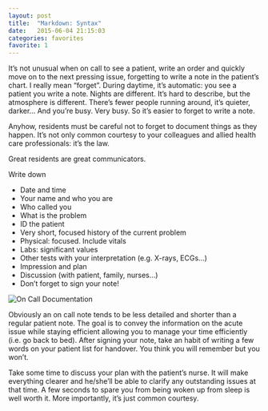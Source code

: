 ```yaml
---
layout: post
title:  "Markdown: Syntax"
date:   2015-06-04 21:15:03
categories: favorites
favorite: 1
---
```


It’s not unusual when on call to see a patient, write an order and quickly move on to the next pressing issue, forgetting to write a note in the patient’s chart. I really mean “forget”. During daytime, it’s automatic: you see a patient you write a note. Nights are different. It’s hard to describe, but the atmosphere is different. There’s fewer people running around, it’s quieter, darker… And you’re busy. Very busy. So it’s easier to forget to write a note.

Anyhow, residents must be careful not to forget to document things as they happen. It’s not only common courtesy to your colleagues and allied health care professionals: it’s the law.

Great residents are great communicators. 

Write down 

- Date and time
- Your name and who you are
- Who called you
- What is the problem
- ID the patient
- Very short, focused history of the current problem
- Physical: focused. Include vitals
- Labs: significant values
- Other tests with your interpretation (e.g. X-rays, ECGs…)
- Impression and plan
- Discussion (with patient, family, nurses…)
- Don’t forget to sign your note!

![On Call Documentation](http://placehold.it/1000x600 "On Call Documentation")

Obviously an on call note tends to be less detailed and shorter than a regular patient note. The goal is to convey the information on the acute issue while staying efficient allowing you to manage your time efficiently (i.e. go back to bed). After signing your note, take an habit of writing a few words on your patient list for handover. You think you will remember but you won’t.

Take some time to discuss your plan with the patient’s nurse. It will make everything clearer and he/she’ll be able to clarify any outstanding issues at that time. A few seconds to spare you from being woken up from sleep is well worth it. More importantly, it’s just common courtesy.
